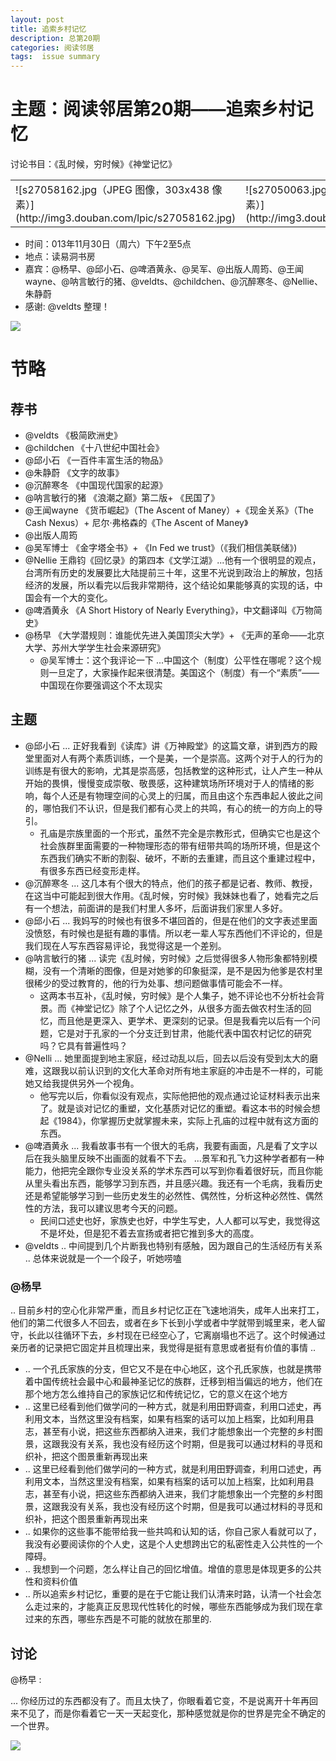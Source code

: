 ```yaml
---
layout: post
title: 追索乡村记忆
description: 总第20期
categories: 阅读邻居
tags:  issue summary
---
```



# 主题：阅读邻居第20期——追索乡村记忆

讨论书目：《乱时候，穷时候》《神堂记忆》 

<table>
    <tr><td>![s27058162.jpg（JPEG 图像，303x438 像素）](http://img3.douban.com/lpic/s27058162.jpg)
</td>
    <td>![s27050063.jpg（JPEG 图像，300x444 像素）](http://img3.douban.com/lpic/s27050063.jpg)
</td>
</tr>
</table>


- 时间：013年11月30日（周六）下午2至5点
- 地点：读易洞书房
- 嘉宾：@杨早、@邱小石、@啤酒黄永、@吴军、@出版人周筠、@王闻wayne、@呐言敏行的猪、@veldts、@childchen、@沉醉寒冬、@Nellie、朱静蔚
- 感谢: @veldts 整理！

![](http://ww2.sinaimg.cn/large/9b4cdbf4jw1eb37zwsexjj20vk0notd3.jpg)

# 节略

## 荐书

- @veldts 《极简欧洲史》
- @childchen 《十八世纪中国社会》
- @邱小石 《一百件丰富生活的物品》
- @朱静蔚 《文字的故事》
- @沉醉寒冬 《中国现代国家的起源》
- @呐言敏行的猪 《浪潮之巅》第二版+ 《民国了》
- @王闻wayne 《货币崛起》（The  Ascent  of  Maney）+《现金关系》（The  Cash  Nexus）+ 尼尔·弗格森的《The  Ascent  of  Maney》
- @出版人周筠 
- @吴军博士 《金字塔全书》+ 《In  Fed we  trust》（《我们相信美联储》)
- @Nellie 王鼎钧《回忆录》的第四本《文学江湖》...他有一个很明显的观点，台湾所有历史的发展要比大陆提前三十年，这里不光说到政治上的解放，包括经济的发展，所以看完以后我非常期待，这个结论如果能够真的实现的话，中国会有一个大的变化。
- @啤酒黄永 《A Short History of Nearly Everything》，中文翻译叫《万物简史》
- @杨早 《大学潜规则：谁能优先进入美国顶尖大学》+ 《无声的革命——北京大学、苏州大学学生社会来源研究》
    - @吴军博士：这个我评论一下 ...中国这个（制度）公平性在哪呢？这个规则一旦定了，大家操作起来很清楚。美国这个（制度）有一个“素质”——中国现在你要强调这个不太现实



## 主题

- @邱小石 ...  正好我看到《读库》讲《万神殿堂》的这篇文章，讲到西方的殿堂里面对人有两个素质训练，一个是美，一个是崇高。这两个对于人的行为的训练是有很大的影响，尤其是崇高感，包括教堂的这种形式，让人产生一种从开始的畏惧，慢慢变成崇敬、敬畏感，这种建筑场所环境对于人的情绪的影响，每个人还是有物理空间的心灵上的归属，而且由这个东西串起人彼此之间的，哪怕我们不认识，但是我们都有心灵上的共鸣，有心的统一的方向上的导引。
    - 孔庙是宗族里面的一个形式，虽然不完全是宗教形式，但确实它也是这个社会族群里面需要的一种物理形态的带有纽带共鸣的场所环境，但是这个东西我们确实不断的割裂、破坏，不断的去重建，而且这个重建过程中，有很多东西已经变形走样。
- @沉醉寒冬 ... 这几本有个很大的特点，他们的孩子都是记者、教师、教授，在这当中可能起到很大作用。《乱时候，穷时候》我妹妹也看了，她看完之后有一个想法，前面讲的是我们村里人多坏，后面讲我们家里人多好。
- @邱小石 ... 我妈写的时候也有很多不堪回首的，但是在他们的文字表述里面没愤怒，有时候也是挺有趣的事情。所以老一辈人写东西他们不评论的，但是我们现在人写东西容易评论，我觉得这是一个差别。
- @呐言敏行的猪 ... 读完《乱时候，穷时候》之后觉得很多人物形象都特别模糊，没有一个清晰的图像，但是对她爹的印象挺深，是不是因为他爹是农村里很稀少的受过教育的，他的行为处事、想问题做事情可能会不一样。
    - 这两本书互补，《乱时候，穷时候》是个人集子，她不评论也不分析社会背景。而《神堂记忆》除了个人记忆之外，从很多方面去做农村生活的回忆，而且他是更深入、更学术、更深刻的记录。但是我看完以后有一个问题，它是对于孔家的一个分支迁到甘肃，他能代表中国农村记忆的研究吗？它具有普遍性吗？
- @Nelli ... 她里面提到地主家庭，经过动乱以后，回去以后没有受到太大的磨难，这跟我以前认识到的文化大革命对所有地主家庭的冲击是不一样的，可能她又给我提供另外一个视角。
    - 他写完以后，你看似没有观点，实际他把他的观点通过论证材料表示出来了。就是谈对记忆的重塑，文化基质对记忆的重塑。看这本书的时候会想起《1984》，你掌握历史就掌握未来，实际上孔庙的过程中就有这方面的东西。
- @啤酒黄永 ... 我看故事书有一个很大的毛病，我要有画面，凡是看了文字以后在我头脑里反映不出画面的就看不下去。 ...景军和孔飞力这种学者都有一种能力，他把完全跟你专业没关系的学术东西可以写到你看着很好玩，而且你能从里头看出东西，能够学习到东西，并且感兴趣。我还有一个毛病，我看历史还是希望能够学习到一些历史发生的必然性、偶然性，分析这种必然性、偶然性的方法，我可以建议思考今天的问题。
    - 民间口述史也好，家族史也好，中学生写史，人人都可以写史，我觉得这不是坏处，但是犯不着去宣扬或者把它推到多大的高度。
- @veldts .. 中间提到几个片断我也特别有感触，因为跟自己的生活经历有关系 .. 总体来说就是一个一个段子，听她唠嗑

### @杨早 
.. 目前乡村的空心化非常严重，而且乡村记忆正在飞速地消失，成年人出来打工，他们的第二代很多人不回去，或者在乡下长到小学或者中学就带到城里来，老人留守，长此以往循环下去，乡村现在已经空心了，它离崩塌也不远了。这个时候通过亲历者的记录把它固定并且梳理出来，我觉得是挺有意思或者挺有价值的事情 .. 
- .. 一个孔氏家族的分支，但它又不是在中心地区，这个孔氏家族，也就是携带着中国传统社会最中心和最神圣记忆的族群，迁移到相当偏远的地方，他们在那个地方怎么维持自己的家族记忆和传统记忆，它的意义在这个地方
- .. 这里已经看到他们做学问的一种方式，就是利用田野调查，利用口述史，再利用文本，当然这里没有档案，如果有档案的话可以加上档案，比如利用县志，甚至有小说，把这些东西都纳入进来，我们才能想象出一个完整的乡村图景，这跟我没有关系，我也没有经历这个时期，但是我可以通过材料的寻觅和织补，把这个图景重新再现出来
- .. 这里已经看到他们做学问的一种方式，就是利用田野调查，利用口述史，再利用文本，当然这里没有档案，如果有档案的话可以加上档案，比如利用县志，甚至有小说，把这些东西都纳入进来，我们才能想象出一个完整的乡村图景，这跟我没有关系，我也没有经历这个时期，但是我可以通过材料的寻觅和织补，把这个图景重新再现出来
- .. 如果你的这些事不能带给我一些共鸣和认知的话，你自己家人看就可以了，我没有必要阅读你的个人史，这是个人史想跨出它的私密性走入公共性的一个障碍。
- .. 我想到一个问题，怎么样让自己的回忆增值。增值的意思是体现更多的公共性和资料价值
- .. 所以追索乡村记忆，重要的是在于它能让我们认清来时路，认清一个社会怎么走过来的，才能真正反思现代性转化的时候，哪些东西能够成为我们现在拿过来的东西，哪些东西是不可能的就放在那里的.

## 讨论

@杨早 :

... 你经历过的东西都没有了。而且太快了，你眼看着它变，不是说离开十年再回来不见了，而是你看着它一天一天起变化，那种感觉就是你的世界是完全不确定的一个世界。



![](http://ww2.sinaimg.cn/large/6311044ajw1eb3811suzij218g18ggyk.jpg)
